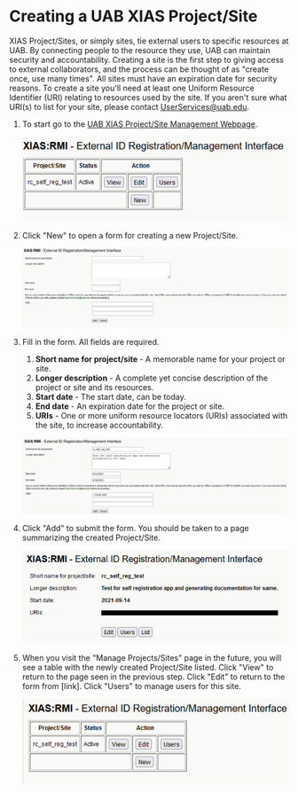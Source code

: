 # Creating a UAB XIAS Project/Site

XIAS Project/Sites, or simply sites, tie external users to specific resources at UAB. By connecting people to the resource they use, UAB can maintain security and accountability. Creating a site is the first step to giving access to external collaborators, and the process can be thought of as "create once, use many times". All sites must have an expiration date for security reasons. To create a site you'll need at least one Uniform Resource Identifier (URI) relating to resources used by the site. If you aren't sure what URI(s) to list for your site, please contact <UserServices@uab.edu>.

1. To start go to the [UAB XIAS Project/Site Management Webpage](https://idm.uab.edu/cgi-cas/xrmi/sites).

    ![!UAB XIAS Project/Site Management Webpage with Manage Projects/Sites selected and a New button available ><](./images/xias_sites_add_000.png)

2. Click "New" to open a form for creating a new Project/Site.

    ![!Empty UAB XIAS Project/Site creation form with several fields. ><](./images/xias_sites_add_001.png)

3. Fill in the form. All fields are required.

    1. **Short name for project/site** - A memorable name for your project or site.
    2. **Longer description** - A complete yet concise description of the project or site and its resources.
    3. **Start date** - The start date, can be today.
    4. **End date** - An expiration date for the project or site.
    5. **URIs** - One or more uniform resource locators (URIs) associated with the site, to increase accountability.

    ![!Filled UAB XIAS Project/Site creation form. ><](./images/xias_sites_add_002.png)

4. Click "Add" to submit the form. You should be taken to a page summarizing the created Project/Site.

    ![!Summary page for created site reflecting user entered information. ><](./images/xias_sites_add_003.png)

5. When you visit the "Manage Projects/Sites" page in the future, you will see a table with the newly created Project/Site listed. Click "View" to return to the page seen in the previous step. Click "Edit" to return to the form from \[link\]. Click "Users" to manage users for this site.

    ![!Site table with newly created site listed. On that row are three buttons: View, Edit, Users. On the next row is the button New. ><](./images/xias_sites_add_004.png)
